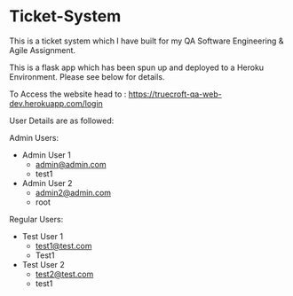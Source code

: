 # Ticket-System

This is a ticket system which I have built for my QA Software Engineering & Agile Assignment.

This is a flask app which has been spun up and deployed to a Heroku Environment. Please see below for details.

To Access the website head to : https://truecroft-qa-web-dev.herokuapp.com/login

User Details are as followed:

Admin Users:
  - Admin User 1
    -  admin@admin.com
    -  test1
  - Admin User 2
    - admin2@admin.com
    - root

Regular Users:
  - Test User 1
    - test1@test.com
    - Test1
  - Test User 2
    - test2@test.com
    - test1
   
  
